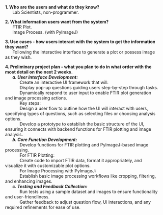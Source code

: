 **1. Who are the users and what do they know?**    
&nbsp;&nbsp;&nbsp;&nbsp;&nbsp;&nbsp;Lab Scientists, non-programmer.    

**2. What information users want from the system?**       
&nbsp;&nbsp;&nbsp;&nbsp;&nbsp;&nbsp;FTIR Plot.    
&nbsp;&nbsp;&nbsp;&nbsp;&nbsp;&nbsp;Image Process. (with PyImageJ)    

**3. Use cases - how users interact with the system to get the information they want?**     
&nbsp;&nbsp;&nbsp;&nbsp;&nbsp;&nbsp;Following the interactive interface to generate a plot or possess image as they wish.    

**4. Preliminary project plan - what you plan to do in what order with the most detail on the next 2 weeks.**      
&nbsp;&nbsp;&nbsp;&nbsp;&nbsp;&nbsp;***a. User Interface Development:***     
  &nbsp;&nbsp;&nbsp;&nbsp;&nbsp;&nbsp;&nbsp;&nbsp;&nbsp;&nbsp;&nbsp;&nbsp;Create an interactive UI framework that will:      
  &nbsp;&nbsp;&nbsp;&nbsp;&nbsp;&nbsp;&nbsp;&nbsp;&nbsp;&nbsp;&nbsp;&nbsp;Display pop-up questions guiding users step-by-step through tasks.      
  &nbsp;&nbsp;&nbsp;&nbsp;&nbsp;&nbsp;&nbsp;&nbsp;&nbsp;&nbsp;&nbsp;&nbsp;Dynamically respond to user input to enable FTIR plot generation and image processing actions.    
  &nbsp;&nbsp;&nbsp;&nbsp;&nbsp;&nbsp;&nbsp;&nbsp;&nbsp;&nbsp;&nbsp;&nbsp;Key steps:    
  &nbsp;&nbsp;&nbsp;&nbsp;&nbsp;&nbsp;&nbsp;&nbsp;&nbsp;&nbsp;&nbsp;&nbsp;Design a user flow to outline how the UI will interact with users, specifying types of questions, such as selecting files or choosing analysis options.     
  &nbsp;&nbsp;&nbsp;&nbsp;&nbsp;&nbsp;&nbsp;&nbsp;&nbsp;&nbsp;&nbsp;&nbsp;Develop a prototype to establish the basic structure of the UI, ensuring it connects with backend functions for FTIR plotting and image analysis.      
&nbsp;&nbsp;&nbsp;&nbsp;&nbsp;&nbsp;***b. Core Function Development:***      
  &nbsp;&nbsp;&nbsp;&nbsp;&nbsp;&nbsp;&nbsp;&nbsp;&nbsp;&nbsp;&nbsp;&nbsp;Develop functions for FTIR plotting and PyImageJ-based image processing.     
  &nbsp;&nbsp;&nbsp;&nbsp;&nbsp;&nbsp;&nbsp;&nbsp;&nbsp;&nbsp;&nbsp;&nbsp;For FTIR Plotting:    
  &nbsp;&nbsp;&nbsp;&nbsp;&nbsp;&nbsp;&nbsp;&nbsp;&nbsp;&nbsp;&nbsp;&nbsp;Create code to import FTIR data, format it appropriately, and visualize it with customizable plot options.    
  &nbsp;&nbsp;&nbsp;&nbsp;&nbsp;&nbsp;&nbsp;&nbsp;&nbsp;&nbsp;&nbsp;&nbsp;For Image Processing with PyImageJ:    
  &nbsp;&nbsp;&nbsp;&nbsp;&nbsp;&nbsp;&nbsp;&nbsp;&nbsp;&nbsp;&nbsp;&nbsp;Establish basic image processing workflows like cropping, filtering, and enhancing images.    
&nbsp;&nbsp;&nbsp;&nbsp;&nbsp;&nbsp;***c. Testing and Feedback Collection:***    
  &nbsp;&nbsp;&nbsp;&nbsp;&nbsp;&nbsp;&nbsp;&nbsp;&nbsp;&nbsp;&nbsp;&nbsp;Run tests using a sample dataset and images to ensure functionality and user-friendliness.    
  &nbsp;&nbsp;&nbsp;&nbsp;&nbsp;&nbsp;&nbsp;&nbsp;&nbsp;&nbsp;&nbsp;&nbsp;Gather feedback to adjust question flow, UI interactions, and any required refinements for ease of use.    

